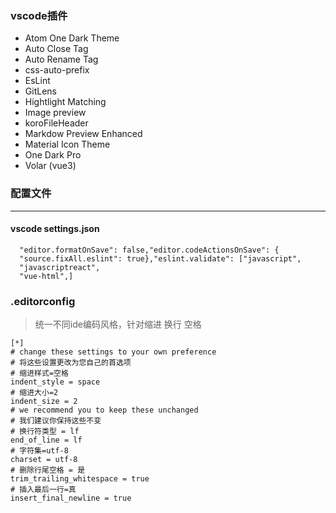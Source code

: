 ### vscode插件
 + Atom One Dark Theme
 + Auto Close Tag
 + Auto Rename Tag
 + css-auto-prefix
 + EsLint
 + GitLens
 + Hightlight Matching
 + Image preview
 + koroFileHeader
 + Markdow Preview Enhanced
 + Material Icon Theme
 + One Dark Pro
 + Volar (vue3)

### 配置文件
---
#### vscode settings.json
  ```
    "editor.formatOnSave": false,"editor.codeActionsOnSave": {
    "source.fixAll.eslint": true},"eslint.validate": ["javascript",
    "javascriptreact",
    "vue-html",]
  ```
### .editorconfig
> 统一不同ide编码风格，针对缩进 换行 空格

```
[*]
# change these settings to your own preference
# 将这些设置更改为您自己的首选项
# 缩进样式=空格
indent_style = space
# 缩进大小=2
indent_size = 2
# we recommend you to keep these unchanged
# 我们建议你保持这些不变
# 换行符类型 = lf
end_of_line = lf
# 字符集=utf-8
charset = utf-8
# 删除行尾空格 = 是
trim_trailing_whitespace = true
# 插入最后一行=真
insert_final_newline = true


